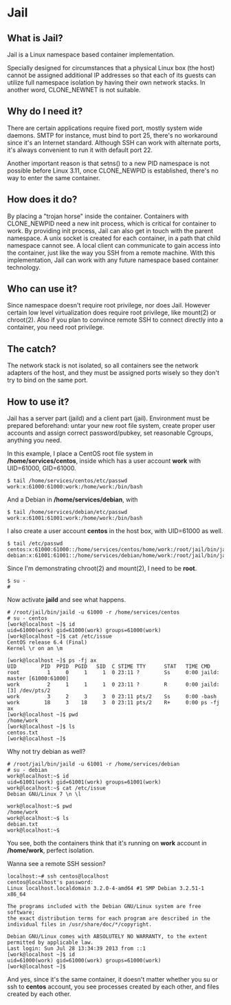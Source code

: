 Jail
====
## What is Jail?
Jail is a Linux namespace based container implementation.

Specially designed for circumstances that a physical Linux box (the host)
cannot be assigned additional IP addresses so that each of its guests can
utilize full namespace isolation by having their own network stacks. In
another word, CLONE_NEWNET is not suitable.

## Why do I need it?
There are certain applications require fixed port, mostly system wide daemons.
SMTP for instance, must bind to port 25, there's no workaround since it's an
Internet standard. Although SSH can work with alternate ports, it's always
convenient to run it with default port 22.

Another important reason is that setns() to a new PID namespace is not possible
before Linux 3.11, once CLONE_NEWPID is established, there's no way to enter
the same container.

## How does it do?
By placing a "trojan horse" inside the container. Containers with CLONE_NEWPID
need a new init process, which is critical for container to work. By providing
init process, Jail can also get in touch with the parent namespace. A unix
socket is created for each container, in a path that child namespace cannot see.
A local client can communicate to gain access into the container, just like
the way you SSH from a remote machine. With this implementation, Jail can work
with any future namespace based container technology.

## Who can use it?
Since namespace doesn't require root privilege, nor does Jail. However certain
low level virtualization does require root privilege, like mount(2) or chroot(2).
Also if you plan to convince remote SSH to connect directly into a container,
you need root privilege.

## The catch?
The network stack is not isolated, so all containers see the network adapters
of the host, and they must be assigned ports wisely so they don't try to bind
on the same port.

## How to use it?
Jail has a server part (jaild) and a client part (jail). Environment must be
prepared beforehand: untar your new root file system, create proper user
accounts and assign correct password/pubkey, set reasonable Cgroups, anything
you need.

In this example, I place a CentOS root file system in __/home/services/centos__,
inside which has a user account __work__ with UID=61000, GID=61000.
```shell
$ tail /home/services/centos/etc/passwd
work:x:61000:61000:work:/home/work:/bin/bash
```

And a Debian in __/home/services/debian__, with
```shell
$ tail /home/services/debian/etc/passwd
work:x:61001:61001:work:/home/work:/bin/bash
```

I also create a user account __centos__ in the host box, with UID=61000 as well.
```shell
$ tail /etc/passwd
centos:x:61000:61000::/home/services/centos/home/work:/root/jail/bin/jail
debian:x:61001:61001::/home/services/debian/home/work:/root/jail/bin/jail
```

Since I'm demonstrating chroot(2) and mount(2), I need to be __root__.
```shell
$ su -
#
```

Now activate __jaild__ and see what happens.
```shell
# /root/jail/bin/jaild -u 61000 -r /home/services/centos
# su - centos
[work@localhost ~]$ id
uid=61000(work) gid=61000(work) groups=61000(work)
[work@localhost ~]$ cat /etc/issue
CentOS release 6.4 (Final)
Kernel \r on an \m

[work@localhost ~]$ ps -fj ax
UID        PID  PPID  PGID   SID  C STIME TTY      STAT   TIME CMD
root         1     0     1     1  0 23:11 ?        Ss     0:00 jaild: master [61000:61000]
work         2     1     1     1  0 23:11 ?        R      0:00 jaild: [3] /dev/pts/2
work         3     2     3     3  0 23:11 pts/2    Ss     0:00 -bash
work        18     3    18     3  0 23:11 pts/2    R+     0:00 ps -fj ax
[work@localhost ~]$ pwd
/home/work
[work@localhost ~]$ ls
centos.txt
[work@localhost ~]$
```

Why not try debian as well?
```shell
# /root/jail/bin/jaild -u 61001 -r /home/services/debian
# su - debian
work@localhost:~$ id
uid=61001(work) gid=61001(work) groups=61001(work)
work@localhost:~$ cat /etc/issue
Debian GNU/Linux 7 \n \l

work@localhost:~$ pwd
/home/work
work@localhost:~$ ls
debian.txt
work@localhost:~$
```

You see, both the containers think that it's running on __work__ account in
__/home/work__, perfect isolation.

Wanna see a remote SSH session?
```shell
localhost:~# ssh centos@localhost
centos@localhost's password:
Linux localhost.localdomain 3.2.0-4-amd64 #1 SMP Debian 3.2.51-1 x86_64

The programs included with the Debian GNU/Linux system are free software;
the exact distribution terms for each program are described in the
individual files in /usr/share/doc/*/copyright.

Debian GNU/Linux comes with ABSOLUTELY NO WARRANTY, to the extent
permitted by applicable law.
Last login: Sun Jul 28 13:34:39 2013 from ::1
[work@localhost ~]$ id
uid=61000(work) gid=61000(work) groups=61000(work)
[work@localhost ~]$
```

And yes, since it's the same container, it doesn't matter whether you su or ssh
to __centos__ account, you see processes created by each other, and files
created by each other.
